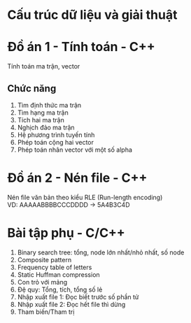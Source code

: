 # Cấu trúc dữ liệu và giải thuật

# Đồ án 1 - Tính toán - C++
Tính toán ma trận, vector
## Chức năng
1.	Tìm định thức ma trận
2.	Tìm hạng ma trận
3.	Tích hai ma trận
4.	Nghịch đảo ma trận
5.	Hệ phương trình tuyến tính
6.	Phép toán cộng hai vector
7.	Phép toán nhân vector với một số alpha

# Đồ án 2 - Nén file - C++
Nén file văn bản theo kiểu RLE (Run-length encoding)  
VD: AAAAABBBBCCCDDDD -> 5A4B3C4D

# Bài tập phụ - C/C++
1.  Binary search tree: tổng, node lớn nhất/nhỏ nhất, số node
2.  Composite pattern
3.  Frequency table of letters
4.  Static Huffman compression
5.  Con trỏ với mảng
6.  Đệ quy: Tổng, tích, tổng số lẻ
7.  Nhập xuất file 1: Đọc biết trước số phần tử
8.  Nhập xuất file 2: Đọc hết file thì dừng
9.  Tham biến/Tham trị

